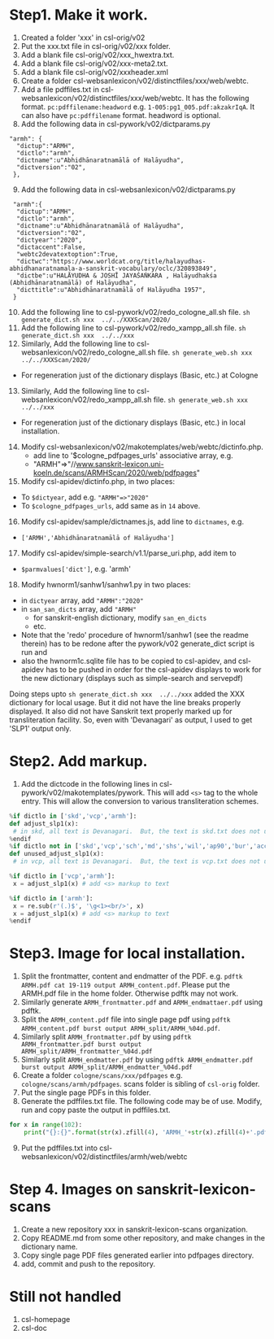 # Step1. Make it work.
1. Created a folder 'xxx' in csl-orig/v02
2. Put the xxx.txt file in csl-orig/v02/xxx folder.
3. Add a blank file csl-orig/v02/xxx_hwextra.txt.
4. Add a blank file csl-orig/v02/xxx-meta2.txt.
5. Add a blank file csl-orig/v02/xxxheader.xml
6. Create a folder csl-websanlexicon/v02/distinctfiles/xxx/web/webtc.
7. Add a file pdffiles.txt in csl-websanlexicon/v02/distinctfiles/xxx/web/webtc. It has the following format. `pc:pdffilename:headword` e.g. `1-005:pg1_005.pdf:akzakrIqA`. It can also have `pc:pdffilename` format. headword is optional.
8. Add the following data in csl-pywork/v02/dictparams.py
```
"armh": {
  "dictup":"ARMH",
  "dictlo":"armh",
  "dictname":u"Abhidhānaratnamālā of Halāyudha",
  "dictversion":"02",
 },
```
9. Add the following data in csl-websanlexicon/v02/dictparams.py
```
 "armh":{
  "dictup":"ARMH",
  "dictlo":"armh",
  "dictname":u"Abhidhānaratnamālā of Halāyudha",
  "dictversion":"02",
  "dictyear":"2020",
  "dictaccent":False,
  "webtc2devatextoption":True,
  "dictwc":"https://www.worldcat.org/title/halayudhas-abhidhanaratnamala-a-sanskrit-vocabulary/oclc/320893849",
  "dictbe":u"HALĀYUDHA & JOSHĪ JAYAŚAṄKARA , Halāyudhakśa (Abhidhānaratnamālā) of Halāyudha",
  "dicttitle":u"Abhidhānaratnamālā of Halāyudha 1957",
 }
```
10. Add the following line to csl-pywork/v02/redo_cologne_all.sh file. `sh generate_dict.sh xxx  ../../XXXScan/2020/`
11. Add the following line to csl-pywork/v02/redo_xampp_all.sh file. `sh generate_dict.sh xxx  ../../xxx`
12. Similarly, Add the following line to csl-websanlexicon/v02/redo_cologne_all.sh file. `sh generate_web.sh xxx  ../../XXXScan/2020/`
  * For regeneration just of the dictionary displays (Basic, etc.) at Cologne
13. Similarly, Add the following line to csl-websanlexicon/v02/redo_xampp_all.sh file. `sh generate_web.sh xxx  ../../xxx`
  * For regeneration just of the dictionary displays (Basic, etc.) in local installation.
14. Modify csl-websanlexicon/v02/makotemplates/web/webtc/dictinfo.php.
    * add line to '$cologne_pdfpages_urls' associative array, e.g.
    * "ARMH"=>"//www.sanskrit-lexicon.uni-koeln.de/scans/ARMHScan/2020/web/pdfpages"
15. Modify csl-apidev/dictinfo.php, in two places:
   * To `$dictyear`, add e.g. `"ARMH"=>"2020"`
   * To `$cologne_pdfpages_urls`, add same as in `14` above.
16. Modify csl-apidev/sample/dictnames.js, add line to `dictnames`, e.g.
   * `['ARMH','Abhidhānaratnamālā of Halāyudha']`
17. Modify csl-apidev/simple-search/v1.1/parse_uri.php, add item to 
   * `$parmvalues['dict']`,  e.g. 'armh'
18. Modify hwnorm1/sanhw1/sanhw1.py in two places:
   * in `dictyear` array, add `"ARMH":"2020"`
   * in `san_san_dicts` array, add `"ARMH"`
     * for sanskrit-english dictionary, modify `san_en_dicts`
     * etc.
   * Note that the 'redo' procedure of hwnorm1/sanhw1 (see the readme therein)
     has to be redone after the pywork/v02 generate_dict script is run and
   * also the hwnorm1c.sqlite file has to be copied to csl-apidev, and
     csl-apidev has to be pushed in order for the csl-apidev displays to work
     for the new dictionary (displays such as simple-search and servepdf)

Doing steps upto `sh generate_dict.sh xxx  ../../xxx` added the XXX dictionary for local usage.
But it did not have the line breaks properly displayed. It also did not have Sanskrit text properly marked up for transliteration facility. So, even with 'Devanagari' as output, I used to get 'SLP1' output only.

# Step2. Add markup.

1. Add the dictcode in the following lines in csl-pywork/v02/makotemplates/pywork. This will add `<s>` tag to the whole entry. This will allow the conversion to various transliteration schemes.

```python
%if dictlo in ['skd','vcp','armh']:
def adjust_slp1(x):
 # in skd, all text is Devanagari.  But, the text is skd.txt does not use
%endif
%if dictlo not in ['skd','vcp','sch','md','shs','wil','ap90','bur','acc','yat','armh']:
def unused_adjust_slp1(x):
 # in vcp, all text is Devanagari.  But, the text is vcp.txt does not use
```

```python
%if dictlo in ['vcp','armh']:
 x = adjust_slp1(x) # add <s> markup to text
```

```python
%if dictlo in ['armh']:
 x = re.sub(r'(.)$', '\g<1><br/>', x)
 x = adjust_slp1(x) # add <s> markup to text
%endif
````

# Step3. Image for local installation.

1. Split the frontmatter, content and endmatter of the PDF. e.g. `pdftk ARMH.pdf cat 19-119 output ARMH_content.pdf`. Please put the ARMH.pdf file in the home folder. Otherwise pdftk may not work. 
2. Similarly generate `ARMH_frontmatter.pdf` and `ARMH_endmattaer.pdf` using pdftk.
3. Split the `ARMH_content.pdf` file into single page pdf using `pdftk ARMH_content.pdf burst output ARMH_split/ARMH_%04d.pdf`. 
4. Similarly split `ARMH_frontmatter.pdf` by using `pdftk ARMH_frontmatter.pdf burst output ARMH_split/ARMH_frontmatter_%04d.pdf`
5. Similarly split `ARMH_endmatter.pdf` by using `pdftk ARMH_endmatter.pdf burst output ARMH_split/ARMH_endmatter_%04d.pdf`
6. Create a folder `cologne/scans/xxx/pdfpages` e.g. `cologne/scans/armh/pdfpages`. scans folder is sibling of `csl-orig` folder.
7. Put the single page PDFs in this folder.
8. Generate the pdffiles.txt file. The following code may be of use. Modify, run and copy paste the output in pdffiles.txt.
```python
for x in range(102):
	print("{}:{}".format(str(x).zfill(4), 'ARMH_'+str(x).zfill(4)+'.pdf'))
```
9. Put the pdffiles.txt into csl-websanlexicon/v02/distinctfiles/armh/web/webtc

# Step 4. Images on sanskrit-lexicon-scans

1. Create a new repository xxx in sanskrit-lexicon-scans organization.
2. Copy README.md from some other repository, and make changes in the dictionary name.
3. Copy single page PDF files generated earlier into pdfpages directory.
4. add, commit and push to the repository.


# Still not handled

1. csl-homepage
2. csl-doc

